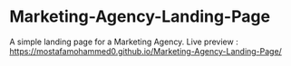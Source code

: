# Marketing-Agency-Landing-Page
 A simple landing page for a Marketing Agency.
Live preview : https://mostafamohammed0.github.io/Marketing-Agency-Landing-Page/
